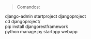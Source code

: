 >Comandos:

django-admin startproject djangoproject\
cd djangoproject/\
pip install djangorestframework\
python manage.py startapp webapp 

